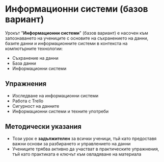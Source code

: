 # Информационни системи (базов вариант)

Урокът "**Информационни системи**" (базов вариант) е насочен към запознаването на учениците с основите на съхранението на данни, базите данни и информационните системи в контекста на компютърните технологии:
  - Съхранение на данни
  - База данни
  - Информационни системи

## Упражнения
  - Изследване на информационни системи
  - Работа с Trello
  - Сигурност на данните
  - Информационни системи и техните употреби

## Методически указания
  - Този урок е **задължителен** за всички ученици, тъй като предоставя важни основи за разбирането и управлението на данни
  - Учениците трябва активно да участват в практическите упражнения, тъй като практиката е ключът към овладяване на материала
